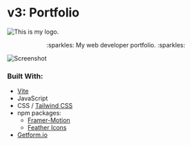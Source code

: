 # v3: Portfolio
![This is my logo.](/../main/src/assets/readme-banner.png)

<p align="center">:sparkles: My web developer portfolio. :sparkles:</p>

![Screenshot](/../main/src/assets/screenshot.png)

### Built With:
- [Vite](https://vitejs.dev/)
- JavaScript
- CSS / [Tailwind CSS](https://tailwindcss.com/)
- npm packages:
    - [Framer-Motion](https://www.framer.com/motion/)
    - [Feather Icons](https://feathericons.com/)
- [Getform.io](https://getform.io/)
